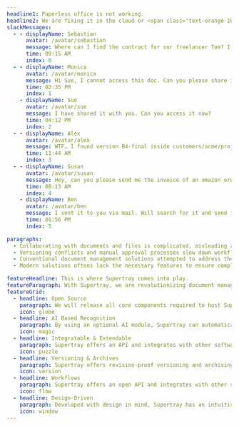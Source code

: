 ```yaml
---
headline1: Paperless office is not working.
headline2: We are fixing it in the cloud or <span class="text-orange-10">on your server.</span>
slackMessages:
  - - displayName: Sebastian
      avatar: /avatar/sebastian
      message: Where can I find the contract for our freelancer Tom? I have looked for it inside shared/freelancer/contracts folder on our nas but only can find the version A1 😖
      time: 09:15 AM
      index: 0
  - - displayName: Monica
      avatar: /avatar/monica
      message: Hi Sue, I cannot access this doc. Can you please share it with me?'
      time: 02:35 PM
      index: 1
    - displayName: Sue
      avatar: /avatar/sue
      message: I have shared it with you. Can you access it now?
      time: 04:12 PM
      index: 2
  - - displayName: Alex
      avatar: /avatar/alex
      message: WTF… I found version B4-final inside customers/acme/projects/website-relaunch/freelancers…<br />Is this really the final version?
      time: 11:44 AM
      index: 3
  - - displayName: Susan
      avatar: /avatar/susan
      message: Hey, can you please send me the invoice of an amazon order from april 2022. We cannot find it…
      time: 08:13 AM
      index: 4
    - displayName: Ben
      avatar: /avatar/ben
      message: I sent it to you via mail. Will search for it and send it again.
      time: 01:56 PM
      index: 5

paragraphs:
  - Collaborating with documents and files is complicated, misleading and repetitive. People often spend an unnecessary amount of time searching, organizing and sharing documents.
  - Versioning conflicts and manual approval processes slow down workflows and lead to frustration. The lack of transparency and security around document sharing can lead to data leaks and compliance risks.
  - Conventional document management solutions attempted to address these issues with cumbersome, overloaded, and confusing user interfaces, largely rooted in outdated concepts from the 1990s. These solutions tend to be proprietary, costly, lacking in extensibility and customization options. Their approach often requires organizations to conform their workflows to fit the software, rather than tailoring the software to suit the organization's needs.
  - Modern solutions oftens lack the necessary features to ensure compliance with regulations and standards.

featureHeadline: This is where Supertray comes into play.
featureParagraph: With Supertray, we are revolutionizing document management by offering innovative features that make collaboration more efficient, transparent and secure, while <strong class="font-extrabold">all key components</strong> are and will remain <strong class="font-extrabold">open source</strong>.
featureGrid:
  - headline: Open Source
    paragraph: We will release all core components required to host Supertray on your own under an open source license.
    icon: globe
  - headline: AI Based Recognition
    paragraph: By using an optional AI module, Supertray can automatically classify documents and extract data from them.
    icon: magic
  - headline: Integratable & Extendable
    paragraph: Supertray offers an API and integrates with other software to ensure smooth data exchange.
    icon: puzzle
  - headline: Versioning & Archives
    paragraph: Supertray offers revision-proof versioning and archiving, ensuring compliance with all regulations.
    icon: version
  - headline: Workflows
    paragraph: Supertray offers an open API and integrates with other software to ensure smooth data exchange.
    icon: flow
  - headline: Design-Driven
    paragraph: Developed with design in mind, Supertray has an intuitive user interface that provides a pleasant working environment.
    icon: window
---
```

